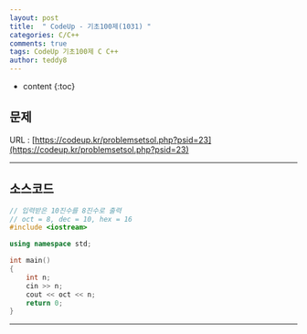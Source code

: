 ```yaml
---
layout: post   
title:  " CodeUp - 기초100제(1031) "
categories: C/C++
comments: true
tags: CodeUp 기초100제 C C++
author: teddy8  
---
```

* content
{:toc}

## 문제
URL : [https://codeup.kr/problemsetsol.php?psid=23](https://codeup.kr/problemsetsol.php?psid=23)

---

## 소스코드
``` cpp
// 입력받은 10진수를 8진수로 출력
// oct = 8, dec = 10, hex = 16
#include <iostream>

using namespace std;

int main()
{
	int n;
	cin >> n;
	cout << oct << n;
	return 0;
}
```

---
